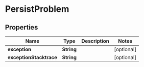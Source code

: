 

# PersistProblem

## Properties

Name | Type | Description | Notes
------------ | ------------- | ------------- | -------------
**exception** | **String** |  |  [optional]
**exceptionStacktrace** | **String** |  |  [optional]



